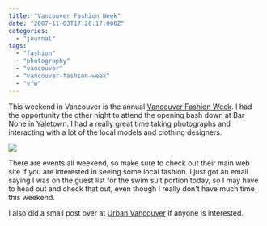 ```yaml
---
title: "Vancouver Fashion Week"
date: "2007-11-03T17:26:17.000Z"
categories: 
  - "journal"
tags: 
  - "fashion"
  - "photography"
  - "vancouver"
  - "vancouver-fashion-week"
  - "vfw"
---
```


This weekend in Vancouver is the annual [Vancouver Fashion Week](http://www.vanfashionweek.com/main.php). I had the opportunity the other night to attend the opening bash down at Bar None in Yaletown. I had a really great time taking photographs and interacting with a lot of the local models and clothing designers.

[![](http://farm3.static.flickr.com/2013/1823995782_c7883b0ab1.jpg?v=0)](http://www.flickr.com/photos/duanestorey/1823995782/)

There are events all weekend, so make sure to check out their main web site if you are interested in seeing some local fashion. I just got an email saying I was on the guest list for the swim suit portion today, so I may have to head out and check that out, even though I really don't have much time this weekend.

I also did a small post over at [Urban Vancouver](http://www.urbanvancouver.com/node/5631) if anyone is interested.
